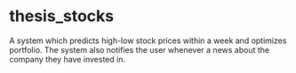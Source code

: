 # thesis_stocks
A system which predicts high-low stock prices within a week and optimizes portfolio. The system also notifies the user whenever a news about the company they have invested in.
